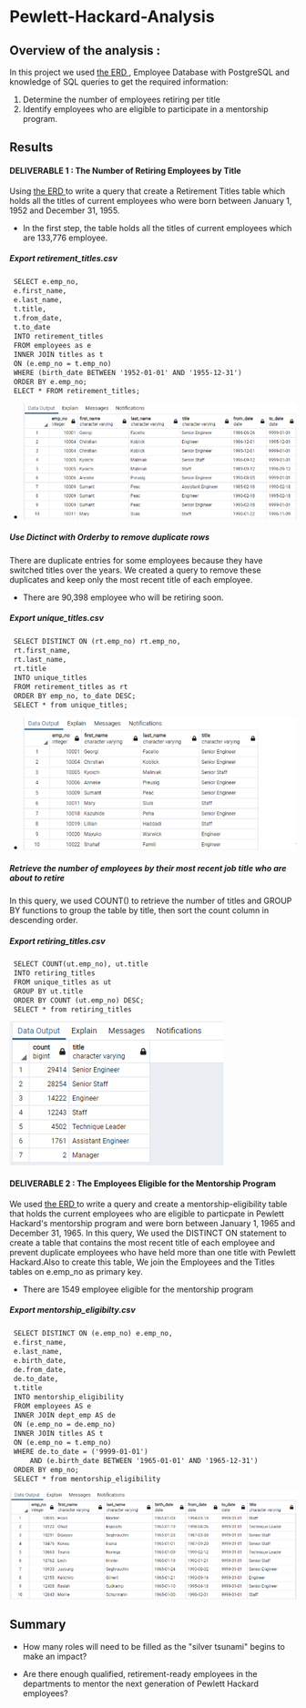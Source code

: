 # Pewlett-Hackard-Analysis


## Overview of the analysis :

In this project we used [ the ERD ](https://github.com/tjavaheripour/Pewlett-Hackard-Analysis/blob/main/EmployeeDB.png), Employee Database with PostgreSQL and knowledge of SQL queries to get the required information: 
1. Determine the number of employees retiring per title
2. Identify employees who are eligible to participate in a mentorship program.

## Results

#### DELIVERABLE 1 : The Number of Retiring Employees by Title

Using [ the ERD ](https://github.com/tjavaheripour/Pewlett-Hackard-Analysis/blob/main/EmployeeDB.png) to write a query that create a Retirement Titles table which holds all the titles of current employees who were born between January 1, 1952 and December 31, 1955. 

- In the first step, the table holds all the titles of current employees which are 133,776 employee.
##### Export retirement_titles.csv
     SELECT e.emp_no,
     e.first_name,
     e.last_name,
     t.title,
     t.from_date,
     t.to_date
     INTO retirement_titles
     FROM employees as e
     INNER JOIN titles as t
     ON (e.emp_no = t.emp_no)
     WHERE (birth_date BETWEEN '1952-01-01' AND '1955-12-31')
     ORDER BY e.emp_no;
     ELECT * FROM retirement_titles;

 - ![retirement_titles.PNG](https://github.com/tjavaheripour/Pewlett-Hackard-Analysis/blob/main/Resources/retirement_titles.PNG)

##### Use Dictinct with Orderby to remove duplicate rows
There are duplicate entries for some employees because they have switched titles over the years. We created a query to remove these duplicates and keep only the most recent title of each employee.
- There are 90,398 employee who will be retiring soon.
##### Export unique_titles.csv
     SELECT DISTINCT ON (rt.emp_no) rt.emp_no,
     rt.first_name,
     rt.last_name,
     rt.title
     INTO unique_titles
     FROM retirement_titles as rt
     ORDER BY emp_no, to_date DESC;
     SELECT * from unique_titles;

 - ![unique_titles.PNG](https://github.com/tjavaheripour/Pewlett-Hackard-Analysis/blob/main/Resources/unique_titles.PNG)
 
##### Retrieve the number of employees by their most recent job title who are about to retire
In this query, we used COUNT() to retrieve the number of titles and GROUP BY functions to group the table by title, then sort the count column in descending order.

##### Export retiring_titles.csv
     SELECT COUNT(ut.emp_no), ut.title
     INTO retiring_titles
     FROM unique_titles as ut
     GROUP BY ut.title
     ORDER BY COUNT (ut.emp_no) DESC;
     SELECT * from retiring_titles

  ![retiring_titles.PNG](https://github.com/tjavaheripour/Pewlett-Hackard-Analysis/blob/main/Resources/retiring_titles.PNG)

#### DELIVERABLE 2 : The Employees Eligible for the Mentorship Program
We used [ the ERD ](https://github.com/tjavaheripour/Pewlett-Hackard-Analysis/blob/main/EmployeeDB.png) to write a query and create a mentorship-eligibility table that holds the current employees who are eligible to particpate in Pewlett Hackard's mentorship program and were born between January 1, 1965 and December 31, 1965.
In this query, We used the DISTINCT ON statement to create a table that contains the most recent title of each employee and prevent duplicate employees who have held more than one title with Pewlett Hackard.Also to create this table, We join the Employees and the Titles tables on e.emp_no as primary key.
- There are 1549 employee eligible for the mentorship program

##### Export mentorship_eligibilty.csv 

     SELECT DISTINCT ON (e.emp_no) e.emp_no,
     e.first_name,
     e.last_name,
     e.birth_date,
     de.from_date,
     de.to_date,
     t.title
     INTO mentorship_eligibility
     FROM employees AS e
     INNER JOIN dept_emp AS de
     ON (e.emp_no = de.emp_no)
     INNER JOIN titles AS t
     ON (e.emp_no = t.emp_no)
     WHERE de.to_date = ('9999-01-01')
         AND (e.birth_date BETWEEN '1965-01-01' AND '1965-12-31')
     ORDER BY emp_no;
     SELECT * from mentorship_eligibility

  ![mentorship_eligibility.PNG](https://github.com/tjavaheripour/Pewlett-Hackard-Analysis/blob/main/Resources/mentorship_eligibility.PNG)


## Summary

- How many roles will need to be filled as the "silver tsunami" begins to make an impact?


- Are there enough qualified, retirement-ready employees in the departments to mentor the next generation of Pewlett Hackard employees?

 
